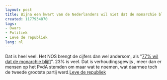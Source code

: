 ```yaml
---
layout: post
title: Bijna een kwart van de Nederlanders wil niet dat de monarchie blijft.
created: 1177934870
tags:
- Dwars
- Politiek
- Leve de republiek
lang: nl
---
```

Dat is heel veel. Het NOS brengt de cijfers dan wel andersom, als "[77% wil dat de monarchie blijft](http://www.nos.nl/nos/artikelen/2007/04/art000001C78ADE4D1C0008.html)". 23% is veel. Dat is verhoudingsgewijs , meer dan er mensen op het PvdA stemden  om maar wat te noemen, wat daarmee toch de tweede grootste partij werd.[Leve de republiek](http://technorati.com/search/leve+de+republiek)
